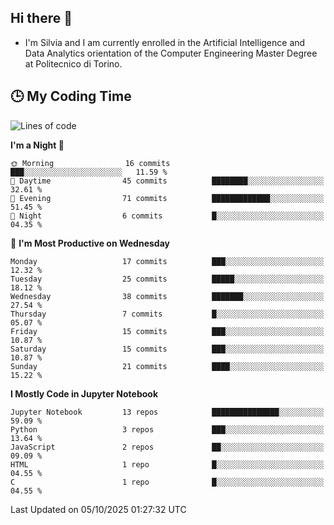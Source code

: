 ## Hi there 👋

- I'm Silvia and I am currently enrolled in the Artificial Intelligence and Data Analytics orientation of the Computer Engineering Master Degree at Politecnico di Torino.


<!-- <p align="center">
   <img style="height:170px;display:inline-block"  src="http://github-profile-summary-cards.vercel.app/api/cards/profile-details?username=silviapolizzi&theme=github_dark" />
   <img style="height:170px;display:inline-block"  src="http://github-profile-summary-cards.vercel.app/api/cards/most-commit-language?username=silviapolizzi&theme=github_dark&exclude=" /> 
</p> -->


## :clock3: My Coding Time 

<!--START_SECTION:waka-->
![Lines of code](https://img.shields.io/badge/From%20Hello%20World%20I%27ve%20Written-284.9%20thousand%20lines%20of%20code-blue)

**I'm a Night 🦉** 

```text
🌞 Morning                16 commits          ███░░░░░░░░░░░░░░░░░░░░░░   11.59 % 
🌆 Daytime                45 commits          ████████░░░░░░░░░░░░░░░░░   32.61 % 
🌃 Evening                71 commits          █████████████░░░░░░░░░░░░   51.45 % 
🌙 Night                  6 commits           █░░░░░░░░░░░░░░░░░░░░░░░░   04.35 % 
```
📅 **I'm Most Productive on Wednesday** 

```text
Monday                   17 commits          ███░░░░░░░░░░░░░░░░░░░░░░   12.32 % 
Tuesday                  25 commits          █████░░░░░░░░░░░░░░░░░░░░   18.12 % 
Wednesday                38 commits          ███████░░░░░░░░░░░░░░░░░░   27.54 % 
Thursday                 7 commits           █░░░░░░░░░░░░░░░░░░░░░░░░   05.07 % 
Friday                   15 commits          ███░░░░░░░░░░░░░░░░░░░░░░   10.87 % 
Saturday                 15 commits          ███░░░░░░░░░░░░░░░░░░░░░░   10.87 % 
Sunday                   21 commits          ████░░░░░░░░░░░░░░░░░░░░░   15.22 % 
```


**I Mostly Code in Jupyter Notebook** 

```text
Jupyter Notebook         13 repos            ███████████████░░░░░░░░░░   59.09 % 
Python                   3 repos             ███░░░░░░░░░░░░░░░░░░░░░░   13.64 % 
JavaScript               2 repos             ██░░░░░░░░░░░░░░░░░░░░░░░   09.09 % 
HTML                     1 repo              █░░░░░░░░░░░░░░░░░░░░░░░░   04.55 % 
C                        1 repo              █░░░░░░░░░░░░░░░░░░░░░░░░   04.55 % 
```




 Last Updated on 05/10/2025 01:27:32 UTC
<!--END_SECTION:waka-->

